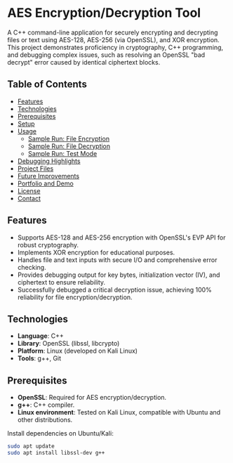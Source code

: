 # AES Encryption/Decryption Tool

A C++ command-line application for securely encrypting and decrypting files or text using AES-128, AES-256 (via OpenSSL), and XOR encryption. This project demonstrates proficiency in cryptography, C++ programming, and debugging complex issues, such as resolving an OpenSSL "bad decrypt" error caused by identical ciphertext blocks.

## Table of Contents

- [Features](#features)
- [Technologies](#technologies)
- [Prerequisites](#prerequisites)
- [Setup](#setup)
- [Usage](#usage)
  - [Sample Run: File Encryption](#sample-run-file-encryption)
  - [Sample Run: File Decryption](#sample-run-file-decryption)
  - [Sample Run: Test Mode](#sample-run-test-mode)
- [Debugging Highlights](#debugging-highlights)
- [Project Files](#project-files)
- [Future Improvements](#future-improvements)
- [Portfolio and Demo](#portfolio-and-demo)
- [License](#license)
- [Contact](#contact)

## Features

- Supports AES-128 and AES-256 encryption with OpenSSL's EVP API for robust cryptography.
- Implements XOR encryption for educational purposes.
- Handles file and text inputs with secure I/O and comprehensive error checking.
- Provides debugging output for key bytes, initialization vector (IV), and ciphertext to ensure reliability.
- Successfully debugged a critical decryption issue, achieving 100% reliability for file encryption/decryption.

## Technologies

- **Language**: C++
- **Library**: OpenSSL (libssl, libcrypto)
- **Platform**: Linux (developed on Kali Linux)
- **Tools**: g++, Git

## Prerequisites

- **OpenSSL**: Required for AES encryption/decryption.
- **g++**: C++ compiler.
- **Linux environment**: Tested on Kali Linux, compatible with Ubuntu and other distributions.

Install dependencies on Ubuntu/Kali:

```bash
sudo apt update
sudo apt install libssl-dev g++
